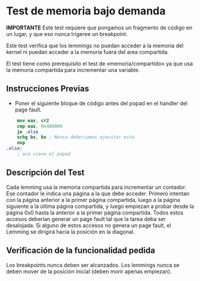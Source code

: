 # Test de memoria bajo demanda

**IMPORTANTE** Este test requiere que pongamos un fragmento de código en un
lugar, y que eso nunca trigeree un breakpoint.

Este test verifica que los lemmings no puedan acceder a la memoria del kernel
ni puedan acceder a la memoria fuera del area compartida.

El test tiene como prerequisito el test de «memoria/compartido» ya que usa la
memoria compartida para incrementar una variable.

## Instrucciones Previas

* Poner el siguiente bloque de código antes del popad en el handler del page fault.

```nasm
	mov eax, cr2
	cmp eax, 0x400000
	je .else
	xchg bx, bx ; Nunca deberiamos ejecutar esto
	nop
.else:
	; aca viene el popad
```

## Descripción del Test

Cada lemming usa la memoria compartida para incrementar un contador. Ese
contador le indica una página a la que debe acceder.  Primero intentan con la
página anterior a la primer página compartida, luego a la página siguiente a la
última página compartida, y luego empiezan a probar desde la página 0x0 hasta
la anterior a la primer página compartida. Todos estos accesos deberían generar
un page fault tal que la tarea deba ser desalojada. Si alguno de estos accesos
no genera un page fault, el Lemming se dirigirá hacia la posición en la
diagonal.

## Verificación de la funcionalidad pedida

Los breakpoints nunca deben ser alcanzados. Los lemmings nunca se deben mover
de la posición inicial (deben morir apenas empiezan).
